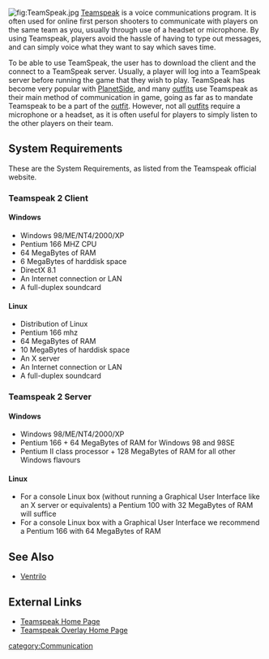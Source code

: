 ![](TeamSpeak.jpg "fig:TeamSpeak.jpg") [Teamspeak](Teamspeak "wikilink")
is a voice communications program. It is often used for online first
person shooters to communicate with players on the same team as you,
usually through use of a headset or microphone. By using Teamspeak,
players avoid the hassle of having to type out messages, and can simply
voice what they want to say which saves time.

To be able to use TeamSpeak, the user has to download the client and the
connect to a TeamSpeak server. Usually, a player will log into a
TeamSpeak server before running the game that they wish to play.
TeamSpeak has become very popular with
[PlanetSide](PlanetSide "wikilink"), and many
[outfits](outfit "wikilink") use Teamspeak as their main method of
communication in game, going as far as to mandate Teamspeak to be a part
of the [outfit](outfit "wikilink"). However, not all
[outfits](outfit "wikilink") require a microphone or a headset, as it is
often useful for players to simply listen to the other players on their
team.

## System Requirements

These are the System Requirements, as listed from the Teamspeak official
website.

### Teamspeak 2 Client

#### Windows

-   Windows 98/ME/NT4/2000/XP
-   Pentium 166 MHZ CPU
-   64 MegaBytes of RAM
-   6 MegaBytes of harddisk space
-   DirectX 8.1
-   An Internet connection or LAN
-   A full-duplex soundcard

#### Linux

-   Distribution of Linux
-   Pentium 166 mhz
-   64 MegaBytes of RAM
-   10 MegaBytes of harddisk space
-   An X server
-   An Internet connection or LAN
-   A full-duplex soundcard

### Teamspeak 2 Server

#### Windows

-   Windows 98/ME/NT4/2000/XP
-   Pentium 166 + 64 MegaBytes of RAM for Windows 98 and 98SE
-   Pentium II class processor + 128 MegaBytes of RAM for all other
    Windows flavours

#### Linux

-   For a console Linux box (without running a Graphical User Interface
    like an X server or equivalents) a Pentium 100 with 32 MegaBytes of
    RAM will suffice
-   For a console Linux box with a Graphical User Interface we recommend
    a Pentium 166 with 64 MegaBytes of RAM

## See Also

-   [Ventrilo](Ventrilo "wikilink")

## External Links

-   [Teamspeak Home Page](http://www.goteamspeak.com/)
-   [Teamspeak Overlay Home Page](http://www.teamspeakoverlay.com/)

[category:Communication](category:Communication "wikilink")